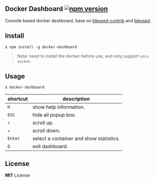 ## Docker Dashboard [![npm version](https://badge.fury.io/js/docker-dashboard.png)](https://www.npmjs.com/package/docker-dashboard)
Console based docker dashboard, base on [blessed-contrib](https://github.com/yaronn/blessed-contrib) and [blessed](https://github.com/chjj/blessed).

## Install
```
$ npm install -g docker-dashboard
```
>Note: need to install the docker before use, and only support `unix socket`.

## Usage 
```
$ docker-dashboard
```
|shortcut|description|
|----|----|
|`H`| show help information.|
|`ESC`|hide all popup box.|
|`↑`| scroll up.|
|`↓`| scroll down.|
|`Enter`| select a container and show statistics.|
|`Q`| exit dashboard.|

## License
**MIT** License